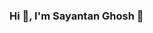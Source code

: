 ### Hi 👋, I'm Sayantan Ghosh 👋

<!--
**SayantanGhosh001/SayantanGhosh001** is a ✨ _special_ ✨ repository because its `README.md` (this file) appears on your GitHub profile.

Here are some ideas to get you started:

- 🔭 I’m currently working on ...
🌱 I’m currently learning ReactJs
- ✨ I'm Interested in Web Development
- 👯 I’m looking to collaborate on ...
- 🤔 I’m looking for help with ...
- 💬 Ask me about Javascript,HTML & CSS
- 📫 How to reach me on LinkedIn:-https://www.linkedin.com/in/sayantan-ghosh-311b36222/ ...
- 😄 Pronouns: ...
- ⚡ Fun fact: ...
-->
